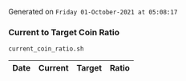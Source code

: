 Generated on `Friday 01-October-2021 at 05:08:17`

### Current to Target Coin Ratio
`current_coin_ratio.sh`

Date|Current|Target|Ratio
---|---|---|---
